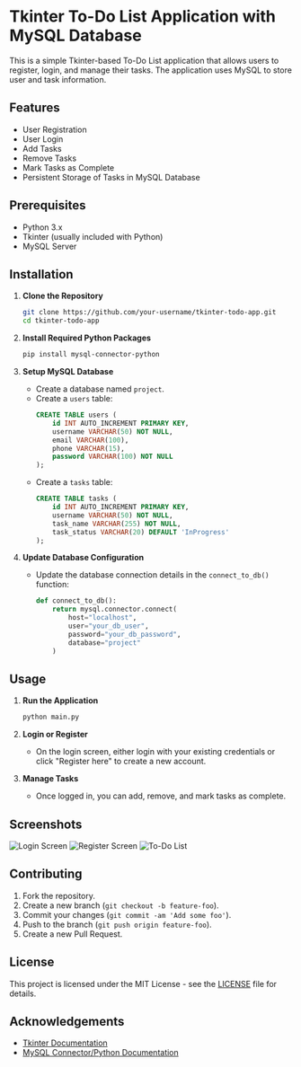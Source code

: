 # Tkinter To-Do List Application with MySQL Database

This is a simple Tkinter-based To-Do List application that allows users to register, login, and manage their tasks. The application uses MySQL to store user and task information.

## Features

- User Registration
- User Login
- Add Tasks
- Remove Tasks
- Mark Tasks as Complete
- Persistent Storage of Tasks in MySQL Database

## Prerequisites

- Python 3.x
- Tkinter (usually included with Python)
- MySQL Server

## Installation

1. **Clone the Repository**
    ```sh
    git clone https://github.com/your-username/tkinter-todo-app.git
    cd tkinter-todo-app
    ```

2. **Install Required Python Packages**
    ```sh
    pip install mysql-connector-python
    ```

3. **Setup MySQL Database**
    - Create a database named `project`.
    - Create a `users` table:
      ```sql
      CREATE TABLE users (
          id INT AUTO_INCREMENT PRIMARY KEY,
          username VARCHAR(50) NOT NULL,
          email VARCHAR(100),
          phone VARCHAR(15),
          password VARCHAR(100) NOT NULL
      );
      ```
    - Create a `tasks` table:
      ```sql
      CREATE TABLE tasks (
          id INT AUTO_INCREMENT PRIMARY KEY,
          username VARCHAR(50) NOT NULL,
          task_name VARCHAR(255) NOT NULL,
          task_status VARCHAR(20) DEFAULT 'InProgress'
      );
      ```

4. **Update Database Configuration**
    - Update the database connection details in the `connect_to_db()` function:
      ```python
      def connect_to_db():
          return mysql.connector.connect(
              host="localhost",
              user="your_db_user",
              password="your_db_password",
              database="project"
          )
      ```

## Usage

1. **Run the Application**
    ```sh
    python main.py
    ```

2. **Login or Register**
    - On the login screen, either login with your existing credentials or click "Register here" to create a new account.

3. **Manage Tasks**
    - Once logged in, you can add, remove, and mark tasks as complete.

## Screenshots

![Login Screen](screenshots/loginscreen.png)
![Register Screen](screenshots/registerscreen.png)
![To-Do List](screenshots/todolistscreen.png)

## Contributing

1. Fork the repository.
2. Create a new branch (`git checkout -b feature-foo`).
3. Commit your changes (`git commit -am 'Add some foo'`).
4. Push to the branch (`git push origin feature-foo`).
5. Create a new Pull Request.

## License

This project is licensed under the MIT License - see the [LICENSE](LICENSE) file for details.

## Acknowledgements

- [Tkinter Documentation](https://docs.python.org/3/library/tkinter.html)
- [MySQL Connector/Python Documentation](https://dev.mysql.com/doc/connector-python/en/)

